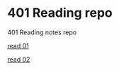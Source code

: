 # 401 Reading repo
401 Reading notes repo

[read 01](https://401repo.github.io/401RN/read01)

[read 02](https://401repo.github.io/401RN/read02)
